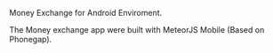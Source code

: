 Money Exchange for Android Enviroment.

The Money exchange app were built with MeteorJS Mobile (Based on Phonegap).
